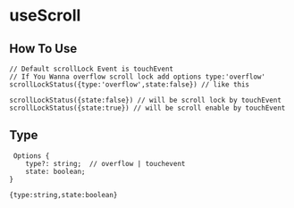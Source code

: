 # useScroll

## How To Use 

    // Default scrollLock Event is touchEvent 
    // If You Wanna overflow scroll lock add options type:'overflow'
    scrollLockStatus({type:'overflow',state:false}) // like this

    scrollLockStatus({state:false}) // will be scroll lock by touchEvent
    scrollLockStatus({state:true}) // will be scroll enable by touchEvent
    

## Type
     Options {
        type?: string;  // overflow | touchevent 
        state: boolean;
    }

    {type:string,state:boolean}
